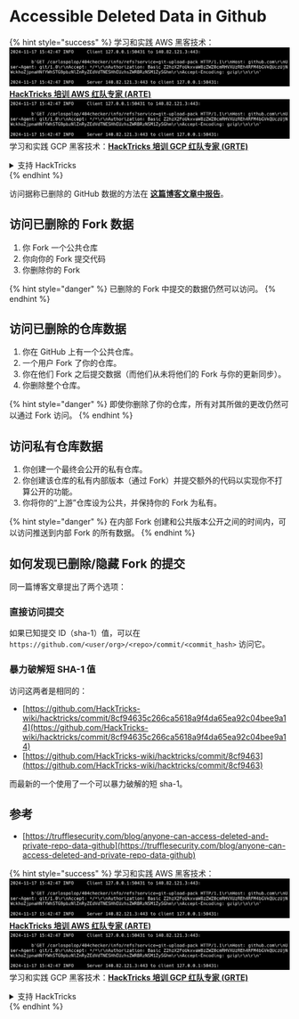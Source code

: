 # Accessible Deleted Data in Github

{% hint style="success" %}
学习和实践 AWS 黑客技术：<img src="../../.gitbook/assets/image (1).png" alt="" data-size="line">[**HackTricks 培训 AWS 红队专家 (ARTE)**](https://training.hacktricks.xyz/courses/arte)<img src="../../.gitbook/assets/image (1).png" alt="" data-size="line">\
学习和实践 GCP 黑客技术：<img src="../../.gitbook/assets/image (2).png" alt="" data-size="line">[**HackTricks 培训 GCP 红队专家 (GRTE)**<img src="../../.gitbook/assets/image (2).png" alt="" data-size="line">](https://training.hacktricks.xyz/courses/grte)

<details>

<summary>支持 HackTricks</summary>

* 查看 [**订阅计划**](https://github.com/sponsors/carlospolop)!
* **加入** 💬 [**Discord 群组**](https://discord.gg/hRep4RUj7f) 或 [**Telegram 群组**](https://t.me/peass) 或 **在** **Twitter** 🐦 [**@hacktricks\_live**](https://twitter.com/hacktricks\_live)** 上关注我们。**
* **通过向** [**HackTricks**](https://github.com/carlospolop/hacktricks) 和 [**HackTricks Cloud**](https://github.com/carlospolop/hacktricks-cloud) GitHub 仓库提交 PR 来分享黑客技巧。

</details>
{% endhint %}

访问据称已删除的 GitHub 数据的方法在 [**这篇博客文章中报告**](https://trufflesecurity.com/blog/anyone-can-access-deleted-and-private-repo-data-github)。

## 访问已删除的 Fork 数据

1. 你 Fork 一个公共仓库
2. 你向你的 Fork 提交代码
3. 你删除你的 Fork

{% hint style="danger" %}
已删除的 Fork 中提交的数据仍然可以访问。
{% endhint %}

## 访问已删除的仓库数据

1. 你在 GitHub 上有一个公共仓库。
2. 一个用户 Fork 了你的仓库。
3. 你在他们 Fork 之后提交数据（而他们从未将他们的 Fork 与你的更新同步）。
4. 你删除整个仓库。

{% hint style="danger" %}
即使你删除了你的仓库，所有对其所做的更改仍然可以通过 Fork 访问。
{% endhint %}

## 访问私有仓库数据

1. 你创建一个最终会公开的私有仓库。
2. 你创建该仓库的私有内部版本（通过 Fork）并提交额外的代码以实现你不打算公开的功能。
3. 你将你的“上游”仓库设为公共，并保持你的 Fork 为私有。

{% hint style="danger" %}
在内部 Fork 创建和公共版本公开之间的时间内，可以访问推送到内部 Fork 的所有数据。
{% endhint %}

## 如何发现已删除/隐藏 Fork 的提交

同一篇博客文章提出了两个选项：

### 直接访问提交

如果已知提交 ID（sha-1）值，可以在 `https://github.com/<user/org>/<repo>/commit/<commit_hash>` 访问它。

### 暴力破解短 SHA-1 值

访问这两者是相同的：

* [https://github.com/HackTricks-wiki/hacktricks/commit/8cf94635c266ca5618a9f4da65ea92c04bee9a14](https://github.com/HackTricks-wiki/hacktricks/commit/8cf94635c266ca5618a9f4da65ea92c04bee9a14)
* [https://github.com/HackTricks-wiki/hacktricks/commit/8cf9463](https://github.com/HackTricks-wiki/hacktricks/commit/8cf9463)

而最新的一个使用了一个可以暴力破解的短 sha-1。

## 参考

* [https://trufflesecurity.com/blog/anyone-can-access-deleted-and-private-repo-data-github](https://trufflesecurity.com/blog/anyone-can-access-deleted-and-private-repo-data-github)

{% hint style="success" %}
学习和实践 AWS 黑客技术：<img src="../../.gitbook/assets/image (1).png" alt="" data-size="line">[**HackTricks 培训 AWS 红队专家 (ARTE)**](https://training.hacktricks.xyz/courses/arte)<img src="../../.gitbook/assets/image (1).png" alt="" data-size="line">\
学习和实践 GCP 黑客技术：<img src="../../.gitbook/assets/image (2).png" alt="" data-size="line">[**HackTricks 培训 GCP 红队专家 (GRTE)**<img src="../../.gitbook/assets/image (2).png" alt="" data-size="line">](https://training.hacktricks.xyz/courses/grte)

<details>

<summary>支持 HackTricks</summary>

* 查看 [**订阅计划**](https://github.com/sponsors/carlospolop)!
* **加入** 💬 [**Discord 群组**](https://discord.gg/hRep4RUj7f) 或 [**Telegram 群组**](https://t.me/peass) 或 **在** **Twitter** 🐦 [**@hacktricks\_live**](https://twitter.com/hacktricks\_live)** 上关注我们。**
* **通过向** [**HackTricks**](https://github.com/carlospolop/hacktricks) 和 [**HackTricks Cloud**](https://github.com/carlospolop/hacktricks-cloud) GitHub 仓库提交 PR 来分享黑客技巧。

</details>
{% endhint %}
